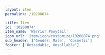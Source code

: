 ```yaml
---
layout: item
permalink: /10200074

title: Item
id: '10200074'
item_name: 'Warrior Ponytail'
icon_url: 'item/icon/customize/10200074.png'
sub_header: ['Gender: Male', 'Cosmetic']
footer: ['Untradable, Unsellable']
---
```

